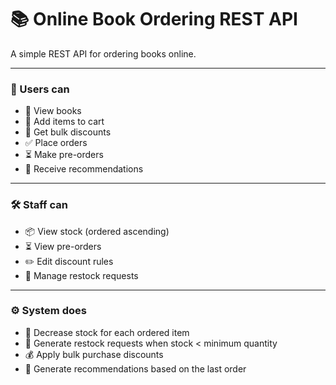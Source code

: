 # 📚 Online Book Ordering REST API

A simple REST API for ordering books online.

---

### 👤 Users can
- 📖 View books  
- 🛒 Add items to cart  
- 💸 Get bulk discounts  
- ✅ Place orders  
- ⏳ Make pre-orders  
- 🎯 Receive recommendations  

---

### 🛠️ Staff can
- 📦 View stock (ordered ascending)  
- ⏳ View pre-orders  
- ✏️ Edit discount rules  
- 🔄 Manage restock requests  

---

### ⚙️ System does
- 🔻 Decrease stock for each ordered item  
- 📝 Generate restock requests when stock < minimum quantity  
- 💰 Apply bulk purchase discounts  
- 🤖 Generate recommendations based on the last order  
